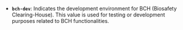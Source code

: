 - **`bch-dev`**: Indicates the development environment for BCH (Biosafety Clearing-House). This value is used for testing or development purposes related to BCH functionalities.
